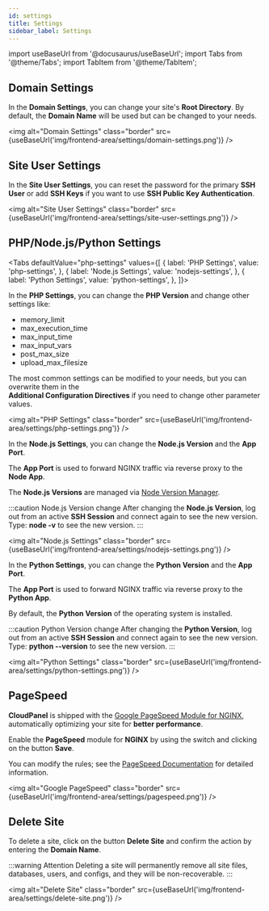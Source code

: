 ```yaml
---
id: settings
title: Settings
sidebar_label: Settings
---
```


import useBaseUrl from '@docusaurus/useBaseUrl';
import Tabs from '@theme/Tabs';
import TabItem from '@theme/TabItem';

## Domain Settings

In the **Domain Settings**, you can change your site's **Root Directory**. By default, the **Domain Name** will be used but can be changed to your needs.

<img alt="Domain Settings" class="border" src={useBaseUrl('img/frontend-area/settings/domain-settings.png')} />

## Site User Settings

In the **Site User Settings**, you can reset the password for the primary **SSH User** or add **SSH Keys** if you want to use **SSH Public Key Authentication**.

<img alt="Site User Settings" class="border" src={useBaseUrl('img/frontend-area/settings/site-user-settings.png')} />

## PHP/Node.js/Python Settings

<Tabs
defaultValue="php-settings"
values={[
{ label: 'PHP Settings', value: 'php-settings', },
{ label: 'Node.js Settings', value: 'nodejs-settings', },
{ label: 'Python Settings', value: 'python-settings', },
]}>
<TabItem value="php-settings">

In the **PHP Settings**, you can change the **PHP Version** and change other settings like:

- memory_limit
- max_execution_time
- max_input_time
- max_input_vars
- post_max_size
- upload_max_filesize

The most common settings can be modified to your needs, but you can overwrite them in the <br />
**Additional Configuration Directives** if you need to change other parameter values.

<img alt="PHP Settings" class="border" src={useBaseUrl('img/frontend-area/settings/php-settings.png')} />

</TabItem>
<TabItem value="nodejs-settings">

In the **Node.js Settings**, you can change the **Node.js Version** and the **App Port**.

The **App Port** is used to forward NGINX traffic via reverse proxy to the **Node App**.

The **Node.js Versions** are managed via [Node Version Manager](https://github.com/nvm-sh/nvm).

:::caution Node.js Version change
After changing the **Node.js Version**, log out from an active **SSH Session** and connect again to see the new version. <br/>
Type: **node -v** to see the new version.
:::

<img alt="Node.js Settings" class="border" src={useBaseUrl('img/frontend-area/settings/nodejs-settings.png')} />

</TabItem>
<TabItem value="python-settings">

In the **Python Settings**, you can change the **Python Version** and the **App Port**.

The **App Port** is used to forward NGINX traffic via reverse proxy to the **Python App**.

By default, the **Python Version** of the operating system is installed.

:::caution Python Version change
After changing the **Python Version**, log out from an active **SSH Session** and connect again to see the new version. <br/>
Type: **python --version** to see the new version.
:::

<img alt="Python Settings" class="border" src={useBaseUrl('img/frontend-area/settings/python-settings.png')} />

</TabItem>
</Tabs>

## PageSpeed

**CloudPanel** is shipped with the [Google PageSpeed Module for NGINX](https://developers.google.com/speed/pagespeed/module), automatically optimizing your site for **better performance**.

Enable the **PageSpeed** module for **NGINX** by using the switch and clicking on the button **Save**.

You can modify the rules; see the [PageSpeed Documentation](https://www.modpagespeed.com/doc/) for detailed information.

<img alt="Google PageSpeed" class="border" src={useBaseUrl('img/frontend-area/settings/pagespeed.png')} />

## Delete Site

To delete a site, click on the button **Delete Site** and confirm the action by entering the **Domain Name**.

:::warning Attention
Deleting a site will permanently remove all site files, databases, users, and configs, and they will be non-recoverable.
:::

<img alt="Delete Site" class="border" src={useBaseUrl('img/frontend-area/settings/delete-site.png')} />
